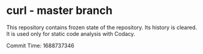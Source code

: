 # curl - master branch

This repository contains frozen state of the repository.
Its history is cleared. It is used only for static code
analysis with Codacy.

Commit Time: 1688737346